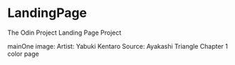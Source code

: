 # LandingPage
The Odin Project Landing Page Project

mainOne image:
Artist: Yabuki Kentaro
Source: Ayakashi Triangle Chapter 1 color page